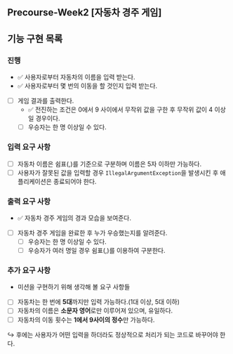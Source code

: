 ## Precourse-Week️2 [자동차 경주 게임️]

## 기능 구현 목록

### 진행
- ✅ 사용자로부터 자동차의 이름을 입력 받는다.
- ✅ 사용자로부터 몇 번의 이동을 할 것인지 입력 받는다.
- [ ] 게임 결과를 출력한다.
    - ✅ 전진하는 조건은 0에서 9 사이에서 무작위 값을 구한 후 무작위 값이 4 이상일 경우이다.
    - [ ] 우승자는 한 명 이상일 수 있다.

### 입력 요구 사항
- [ ] 자동차 이름은 쉼표(,)를 기준으로 구분하며 이름은 5자 이하만 가능하다.
- [ ] 사용자가 잘못된 값을 입력할 경우 ```IllegalArgumentException```을 발생시킨 후 애플리케이션은 종료되어야 한다.

### 출력 요구 사항
- ✅ 자동차 경주 게임의 경과 모습을 보여준다.
- [ ] 자동차 경주 게임을 완료한 후 누가 우승했는지를 알려준다.
    - [ ] 우승자는 한 명 이상일 수 있다.
    - [ ] 우승자가 여러 명일 경우 쉼표(,)를 이용하여 구분한다.

### 추가 요구 사항
- 미션을 구현하기 위해 생각해 볼 요구 사항들
- [ ] 자동차는 한 번에 **5대**까지만 입력 가능하다.(1대 이상, 5대 이하)
- [ ] 자동차의 이름은 **소문자 영어**로만 이루어져 있으며, 유일하다.
- [ ] 자동차의 이동 횟수는 **1에서 9사이의 정수**만 가능하다.

↪ 후에는 사용자가 어떤 입력을 하더라도 정상적으로 처리가 되는 코드로 바꾸어야 한다.
